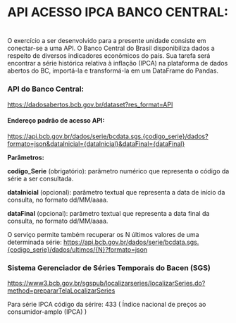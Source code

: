 # API ACESSO IPCA BANCO CENTRAL: <h1>

O exercício a ser desenvolvido para a presente unidade consiste em conectar-se a uma API. 
O Banco Central do Brasil disponibiliza dados a respeito de diversos indicadores econômicos do país. 
Sua tarefa será encontrar a série histórica relativa à inflação (IPCA) na plataforma de dados abertos do BC, importá-la e transformá-la em um DataFrame do Pandas.

### API do Banco Central: 
<https://dadosabertos.bcb.gov.br/dataset?res_format=API>

#### Endereço padrão de acesso API:

https://api.bcb.gov.br/dados/serie/bcdata.sgs.{codigo_serie}/dados?formato=json&dataInicial={dataInicial}&dataFinal={dataFinal}

**Parâmetros:**

**codigo_Serie** (obrigatório): parâmetro numérico que representa o código da série a ser consultada.

**dataInicial** (opcional): parâmetro textual que representa a data de início da consulta, no formato dd/MM/aaaa.

**dataFinal** (opcional): parâmetro textual que representa a data final da consulta, no formato dd/MM/aaaa.

O serviço permite também recuperar os N últimos valores de uma determinada série:
        <https://api.bcb.gov.br/dados/serie/bcdata.sgs.{codigo_serie}/dados/ultimos/{N}?formato=json>

### Sistema Gerenciador de Séries Temporais do Bacen (SGS)

https://www3.bcb.gov.br/sgspub/localizarseries/localizarSeries.do?method=prepararTelaLocalizarSeries


Para série IPCA código da sérire: 433 ( Índice nacional de preços ao consumidor-amplo (IPCA) )
